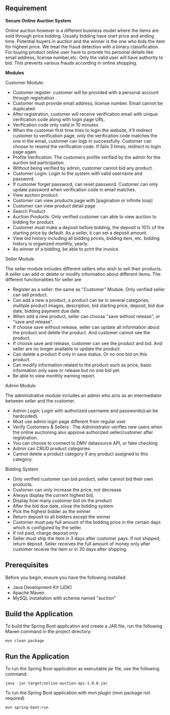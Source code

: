 ## Requirement

**Secure Online Auction System**

Online auction however is a different business model where the items are sold through price bidding. Usually bidding have start price and ending time. Potential buyers in auction and the winner is the one who bids the item for highest price. We treat the fraud detection with a binary classification. For buying product online user have to provide his personal details like email address, license number,etc. Only the valid user will have authority to bid. This prevents various frauds according in online shopping.

**Modules**

Customer Module:

- Customer register: customer will be provided with a personal account through registration
- Customer must provide email address, license number. Email cannot be duplicated
- After registration, customer will receive verification email with unique verification code along with login page URL.
- Verification code only valid in 10 minutes
- When the customer first time tries to login the website, it'll redirect customer to verification page, only the verification code matches the one in the email, customer can logs in successfully. Customer can choose to resend the verification code. If fails 3 times, redirect to login page again.
- Profile Verification: The customers profile verified by the admin for the auction bid participation.
- Without being verified by admin, customer cannot bid any product.
- Customer Login: Login to the system with valid username and password.
- If customer forget password, can reset password. Customer can only update password when verification code in email matches.
- View auction product:
- Customer can view products page with [pagination or infinite loop]
- Customer can view product detail page
- Search Product
- Auction Products: Only verified customer can able to view auction to bidding for product.
- Customer must make a deposit before bidding, the deposit is 10% of the starting price by default. As a seller, it can set a deposit amount.
- View bid history including all bidding prices, bidding item, etc. bidding history is organized monthly, yearly.
- As winner of a bidding, be able to print the invoice.

Seller Module

The seller module includes different sellers who wish to sell their products. A seller can add or delete or modify information about different items. The different functionalities for seller are

- Register as a seller: the same as "Customer" Module. Only verified seller can sell product.
- Can add a new a product, a product can be in several categories, multiple product images, description, bid starting price, deposit, bid due date, bidding payment due date.
- When add a new product, seller can choose "save without release", or "save and release".
- If choose save without release, seller can update all information about the product and delete the product. And customer cannot see the product.
- If choose save and release, customer can see the product and bid. And seller are no longer available to update the product.
- Can delete a product if only in save status. Or no one bid on this product.
- Can modify information related to the product such as price, basic information only save or release but no one bid yet.
- Be able to view monthly earning report.

Admin Module

The administrative module includes an admin who acts as an intermediator between seller and the customer.

- Admin Login: Login with authorized username and passwords(can be hardcoded).
- Must use admin login page different from regular user
- Verify Customers & Sellers : The Administrator verifies new users when the online auctioning also approve authorized seller/customer after registration.
- You can choose to connect to DMV datasource API, or fake checking
- Admin can CRUD product categories
- Cannot delete a product category if any product assigned to this category.

Bidding System

- Only verified customer can bid product, seller cannot bid their own products.
- Customer can only increase the price, not decrease
- Always display the current highest bid,
- Display how many customer bid on the product
- After the bid due date, close the bidding system
- Pick the highest bidder as the winner
- Return deposit to all bidders except the winner
- Customer must pay full amount of the bidding price in the certain days which is configured by the seller.
- If not paid, charge deposit only
- Seller must ship the item in 3 days after customer pays. If not shipped, return deposit. Seller receives the full amount of money only after customer receive the item or in 30 days after shipping.

## Prerequisites

Before you begin, ensure you have the following installed:

- Java Development Kit (JDK)
- Apache Maven
- MySQL installation with schema named "auction"

## Build the Application

To build the Spring Boot application and create a JAR file, run the following Maven command in the project directory:

```
mvn clean package
```

## Run the Application

To run the Spring Boot application as executable jar file, use the following command:

```
java -jar target/online-auction-api-1.0.0.jar
```

To run the Spring Boot application with mvn plugin (mvn package not required)

```
mvn spring-boot:run
```

